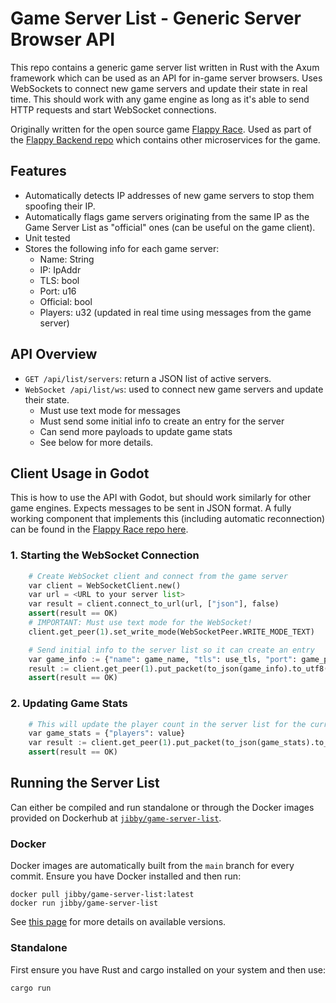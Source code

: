 # Game Server List - Generic Server Browser API

This repo contains a generic game server list written in Rust with the Axum framework which can be
used as an API for in-game server browsers. Uses WebSockets to connect new game servers and update
their state in real time. This should work with any game engine as long as it's able to send HTTP
requests and start WebSocket connections.

Originally written for the open source game
[Flappy Race](https://github.com/Jibby-Games/Flappy-Race).
Used as part of the [Flappy Backend repo](https://github.com/Jibby-Games/Flappy-Backend) which
contains other microservices for the game.

## Features
- Automatically detects IP addresses of new game servers to stop them spoofing their IP.
- Automatically flags game servers originating from the same IP as the Game Server List as
"official" ones (can be useful on the game client).
- Unit tested
- Stores the following info for each game server:
  - Name: String
  - IP: IpAddr
  - TLS: bool
  - Port: u16
  - Official: bool
  - Players: u32 (updated in real time using messages from the game server)

## API Overview
- `GET /api/list/servers`: return a JSON list of active servers.
- `WebSocket /api/list/ws`: used to connect new game servers and update their state.
  - Must use text mode for messages
  - Must send some initial info to create an entry for the server
  - Can send more payloads to update game stats
  - See below for more details.

## Client Usage in Godot
This is how to use the API with Godot, but should work similarly for other game engines. Expects
messages to be sent in JSON format.
A fully working component that implements this (including automatic reconnection) can be found in
the [Flappy Race repo here](https://github.com/Jibby-Games/Flappy-Race/blob/main/server/server_list_handler.gd).

### 1. Starting the WebSocket Connection
```py
    # Create WebSocket client and connect from the game server
    var client = WebSocketClient.new()
    var url = <URL to your server list>
    var result = client.connect_to_url(url, ["json"], false)
    assert(result == OK)
    # IMPORTANT: Must use text mode for the WebSocket!
    client.get_peer(1).set_write_mode(WebSocketPeer.WRITE_MODE_TEXT)

    # Send initial info to the server list so it can create an entry
    var game_info := {"name": game_name, "tls": use_tls, "port": game_port}
	result := client.get_peer(1).put_packet(to_json(game_info).to_utf8())
	assert(result == OK)
```

### 2. Updating Game Stats
```py
    # This will update the player count in the server list for the current game
    var game_stats = {"players": value}
    var result := client.get_peer(1).put_packet(to_json(game_stats).to_utf8())
    assert(result == OK)
```
## Running the Server List
Can either be compiled and run standalone or through the Docker images provided on Dockerhub at
[`jibby/game-server-list`](https://hub.docker.com/repository/docker/jibby/game-server-list/general).
### Docker
Docker images are automatically built from the `main` branch for every commit.
Ensure you have Docker installed and then run:
```
docker pull jibby/game-server-list:latest
docker run jibby/game-server-list
```
See [this page](https://hub.docker.com/repository/docker/jibby/game-server-list/general) for more
details on available versions.
### Standalone
First ensure you have Rust and cargo installed on your system and then use:
```bash
cargo run
```
